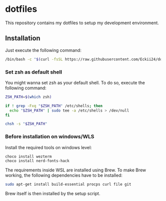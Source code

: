 # dotfiles

This repository contains my dotfiles to setup my development environment.

## Installation

Just execute the following command:
```bash
/bin/bash -c "$(curl -fsSL https://raw.githubusercontent.com/Eckii24/dotfiles/refs/heads/master/.config/yadm/setup.sh)"
```

### Set zsh as default shell

You might wanna set zsh as your default shell. To do so, execute the following command:
```bash
ZSH_PATH=$(which zsh)

if ! grep -Fxq "$ZSH_PATH" /etc/shells; then
  echo "$ZSH_PATH" | sudo tee -a /etc/shells > /dev/null
fi

chsh -s "$ZSH_PATH"
```

### Before installation on windows/WLS

Install the required tools on windows level:
```pwsh
choco install wezterm
choco install nerd-fonts-hack
```

The requirements inside WSL are installed using Brew. To make Brew working,
the following dependencies have to be installed:
```bash
sudo apt-get install build-essential procps curl file git
```
 Brew itself is then installed by the setup script.
